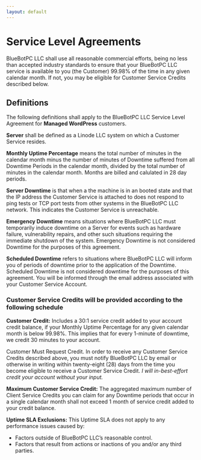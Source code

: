 ```yaml
---
layout: default
---
```

# Service Level Agreements

BlueBotPC LLC shall use all reasonable commercial efforts, being no less than accepted industry standards to ensure that your BlueBotPC LLC service is available to you (the Customer) 99.98% of the time in any given calendar month. If not, you may be eligible for Customer Service Credits described below.

## Definitions

The following definitions shall apply to the BlueBotPC LLC Service Level Agreement for **Managed WordPress** customers.

**Server** shall be defined as a Linode LLC system on which a Customer Service resides.

**Monthly Uptime Percentage** means the total number of minutes in the calendar month minus the number of minutes of Downtime suffered from all Downtime Periods in the calendar month, divided by the total number of minutes in the calendar month. Months are billed and calulated in 28 day periods.

**Server Downtime** is that when a the machine is in an booted state and that the IP address the Customer Service is attached to does not respond to ping tests or TCP port tests from other systems in the BlueBotPC LLC network. This indicates the Customer Service is unreachable.

**Emergency Downtime** means situations where BlueBotPC LLC must temporarily induce downtime on a Server for events such as hardware failure, vulnerability repairs, and other such situations requiring the immediate shutdown of the system. Emergency Downtime is not considered Downtime for the purposes of this agreement.

**Scheduled Downtime** refers to situations where BlueBotPC LLC will inform you of periods of downtime prior to the application of the Downtime. Scheduled Downtime is not considered downtime for the purposes of this agreement. You will be informed through the email address associated with your Customer Service Account.

### Customer Service Credits will be provided according to the following schedule

**Customer Credit:** Includes a 30:1 service credit added to your account credit balance, if your Monthly Uptime Percentage for any given calendar month is below 99.98%.
This implies that for every 1-minute of downtime, we credit 30 minutes to your account.

Customer Must Request Credit. In order to receive any Customer Service Credits described above, you must notify BlueBotPC LLC by email or otherwise in writing within twenty-eight (28) days from the time you become eligible to receive a Customer Service Credit. _I will in-best-effort credit your account without your input._

**Maximum Customer Service Credit:** The aggregated maximum number of Client Service Credits you can claim for any Downtime periods that occur in a single calendar month shall not exceed 1 month of service credit added to your credit balance.

**Uptime SLA Exclusions:** This Uptime SLA does not apply to any performance issues caused by:

- Factors outside of BlueBotPC LLC’s reasonable control.
- Factors that result from actions or inactions of you and/or any third parties.
